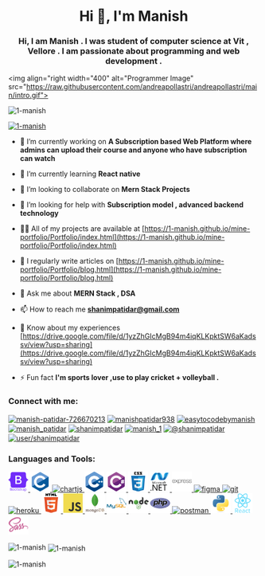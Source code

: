 <h1 align="center">Hi 👋, I'm Manish</h1>
<h3 align="center">Hi, I am Manish . I was student of computer science at Vit , Vellore . I am passionate about programming and web development .</h3>

<img align="right width="400" alt="Programmer Image" src="https://raw.githubusercontent.com/andreapollastri/andreapollastri/main/intro.gif">

<p align="left"> <img src="https://komarev.com/ghpvc/?username=1-manish&label=Profile%20views&color=0e75b6&style=flat" alt="1-manish" /> </p>

<p align="left"> <a href="https://github.com/ryo-ma/github-profile-trophy"><img src="https://github-profile-trophy.vercel.app/?username=1-manish" alt="1-manish" /></a> </p>

- 🔭 I’m currently working on **A Subscription based Web Platform where admins can upload their course and anyone who have subscription can watch**

- 🌱 I’m currently learning **React native**

- 👯 I’m looking to collaborate on **Mern Stack Projects**

- 🤝 I’m looking for help with **Subscription model , advanced backend technology**

- 👨‍💻 All of my projects are available at [https://1-manish.github.io/mine-portfolio/Portfolio/index.html](https://1-manish.github.io/mine-portfolio/Portfolio/index.html)

- 📝 I regularly write articles on [https://1-manish.github.io/mine-portfolio/Portfolio/blog.html](https://1-manish.github.io/mine-portfolio/Portfolio/blog.html)

- 💬 Ask me about **MERN Stack , DSA**

- 📫 How to reach me **shanimpatidar@gmail.com**

- 📄 Know about my experiences [https://drive.google.com/file/d/1yzZhGIcMgB94m4iqKLKpktSW6aKadssv/view?usp=sharing](https://drive.google.com/file/d/1yzZhGIcMgB94m4iqKLKpktSW6aKadssv/view?usp=sharing)

- ⚡ Fun fact **I'm sports lover ,use to play cricket + volleyball .**

<h3 align="left">Connect with me:</h3>
<p align="left">
<a href="https://linkedin.com/in/manish-patidar-726670213" target="blank"><img align="center" src="https://raw.githubusercontent.com/rahuldkjain/github-profile-readme-generator/master/src/images/icons/Social/linked-in-alt.svg" alt="manish-patidar-726670213" height="30" width="40" /></a>
<a href="https://instagram.com/manishpatidar938" target="blank"><img align="center" src="https://raw.githubusercontent.com/rahuldkjain/github-profile-readme-generator/master/src/images/icons/Social/instagram.svg" alt="manishpatidar938" height="30" width="40" /></a>
<a href="https://www.youtube.com/c/easytocodebymanish" target="blank"><img align="center" src="https://raw.githubusercontent.com/rahuldkjain/github-profile-readme-generator/master/src/images/icons/Social/youtube.svg" alt="easytocodebymanish" height="30" width="40" /></a>
<a href="https://www.codechef.com/users/manish_patidar" target="blank"><img align="center" src="https://cdn.jsdelivr.net/npm/simple-icons@3.1.0/icons/codechef.svg" alt="manish_patidar" height="30" width="40" /></a>
<a href="https://www.hackerrank.com/shanimpatidar" target="blank"><img align="center" src="https://raw.githubusercontent.com/rahuldkjain/github-profile-readme-generator/master/src/images/icons/Social/hackerrank.svg" alt="shanimpatidar" height="30" width="40" /></a>
<a href="https://www.leetcode.com/manish_1" target="blank"><img align="center" src="https://raw.githubusercontent.com/rahuldkjain/github-profile-readme-generator/master/src/images/icons/Social/leet-code.svg" alt="manish_1" height="30" width="40" /></a>
<a href="https://www.hackerearth.com/@shanimpatidar" target="blank"><img align="center" src="https://raw.githubusercontent.com/rahuldkjain/github-profile-readme-generator/master/src/images/icons/Social/hackerearth.svg" alt="@shanimpatidar" height="30" width="40" /></a>
<a href="https://auth.geeksforgeeks.org/user/user/shanimpatidar" target="blank"><img align="center" src="https://raw.githubusercontent.com/rahuldkjain/github-profile-readme-generator/master/src/images/icons/Social/geeks-for-geeks.svg" alt="user/shanimpatidar" height="30" width="40" /></a>
</p>

<h3 align="left">Languages and Tools:</h3>
<p align="left"> <a href="https://getbootstrap.com" target="_blank" rel="noreferrer"> <img src="https://raw.githubusercontent.com/devicons/devicon/master/icons/bootstrap/bootstrap-plain-wordmark.svg" alt="bootstrap" width="40" height="40"/> </a> <a href="https://www.cprogramming.com/" target="_blank" rel="noreferrer"> <img src="https://raw.githubusercontent.com/devicons/devicon/master/icons/c/c-original.svg" alt="c" width="40" height="40"/> </a> <a href="https://www.chartjs.org" target="_blank" rel="noreferrer"> <img src="https://www.chartjs.org/media/logo-title.svg" alt="chartjs" width="40" height="40"/> </a> <a href="https://www.w3schools.com/cpp/" target="_blank" rel="noreferrer"> <img src="https://raw.githubusercontent.com/devicons/devicon/master/icons/cplusplus/cplusplus-original.svg" alt="cplusplus" width="40" height="40"/> </a> <a href="https://www.w3schools.com/cs/" target="_blank" rel="noreferrer"> <img src="https://raw.githubusercontent.com/devicons/devicon/master/icons/csharp/csharp-original.svg" alt="csharp" width="40" height="40"/> </a> <a href="https://www.w3schools.com/css/" target="_blank" rel="noreferrer"> <img src="https://raw.githubusercontent.com/devicons/devicon/master/icons/css3/css3-original-wordmark.svg" alt="css3" width="40" height="40"/> </a> <a href="https://dotnet.microsoft.com/" target="_blank" rel="noreferrer"> <img src="https://raw.githubusercontent.com/devicons/devicon/master/icons/dot-net/dot-net-original-wordmark.svg" alt="dotnet" width="40" height="40"/> </a> <a href="https://expressjs.com" target="_blank" rel="noreferrer"> <img src="https://raw.githubusercontent.com/devicons/devicon/master/icons/express/express-original-wordmark.svg" alt="express" width="40" height="40"/> </a> <a href="https://www.figma.com/" target="_blank" rel="noreferrer"> <img src="https://www.vectorlogo.zone/logos/figma/figma-icon.svg" alt="figma" width="40" height="40"/> </a> <a href="https://git-scm.com/" target="_blank" rel="noreferrer"> <img src="https://www.vectorlogo.zone/logos/git-scm/git-scm-icon.svg" alt="git" width="40" height="40"/> </a> <a href="https://heroku.com" target="_blank" rel="noreferrer"> <img src="https://www.vectorlogo.zone/logos/heroku/heroku-icon.svg" alt="heroku" width="40" height="40"/> </a> <a href="https://www.w3.org/html/" target="_blank" rel="noreferrer"> <img src="https://raw.githubusercontent.com/devicons/devicon/master/icons/html5/html5-original-wordmark.svg" alt="html5" width="40" height="40"/> </a> <a href="https://developer.mozilla.org/en-US/docs/Web/JavaScript" target="_blank" rel="noreferrer"> <img src="https://raw.githubusercontent.com/devicons/devicon/master/icons/javascript/javascript-original.svg" alt="javascript" width="40" height="40"/> </a> <a href="https://www.mongodb.com/" target="_blank" rel="noreferrer"> <img src="https://raw.githubusercontent.com/devicons/devicon/master/icons/mongodb/mongodb-original-wordmark.svg" alt="mongodb" width="40" height="40"/> </a> <a href="https://www.mysql.com/" target="_blank" rel="noreferrer"> <img src="https://raw.githubusercontent.com/devicons/devicon/master/icons/mysql/mysql-original-wordmark.svg" alt="mysql" width="40" height="40"/> </a> <a href="https://nodejs.org" target="_blank" rel="noreferrer"> <img src="https://raw.githubusercontent.com/devicons/devicon/master/icons/nodejs/nodejs-original-wordmark.svg" alt="nodejs" width="40" height="40"/> </a> <a href="https://www.php.net" target="_blank" rel="noreferrer"> <img src="https://raw.githubusercontent.com/devicons/devicon/master/icons/php/php-original.svg" alt="php" width="40" height="40"/> </a> <a href="https://postman.com" target="_blank" rel="noreferrer"> <img src="https://www.vectorlogo.zone/logos/getpostman/getpostman-icon.svg" alt="postman" width="40" height="40"/> </a> <a href="https://www.python.org" target="_blank" rel="noreferrer"> <img src="https://raw.githubusercontent.com/devicons/devicon/master/icons/python/python-original.svg" alt="python" width="40" height="40"/> </a> <a href="https://reactjs.org/" target="_blank" rel="noreferrer"> <img src="https://raw.githubusercontent.com/devicons/devicon/master/icons/react/react-original-wordmark.svg" alt="react" width="40" height="40"/> </a> <a href="https://sass-lang.com" target="_blank" rel="noreferrer"> <img src="https://raw.githubusercontent.com/devicons/devicon/master/icons/sass/sass-original.svg" alt="sass" width="40" height="40"/> </a> </p>

<p><img align="left" src="https://github-readme-stats.vercel.app/api/top-langs?username=1-manish&show_icons=true&locale=en&layout=compact" alt="1-manish" /></p>

<p>&nbsp;<img align="center" src="https://github-readme-stats.vercel.app/api?username=1-manish&show_icons=true&locale=en" alt="1-manish" /></p>

<p><img align="center" src="https://github-readme-streak-stats.herokuapp.com/?user=1-manish&" alt="1-manish" /></p>
